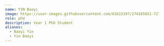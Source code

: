 ```yaml
---
name: YIN Baoyi
image: https://user-images.githubusercontent.com/81615397/274185851-72734f9f-5727-4656-925e-fb50cea42f45.png
role: phd
description: Year 1 PhD Student
aliases:
  - Baoyi Yin
  - Yin Baoyi
---
```

